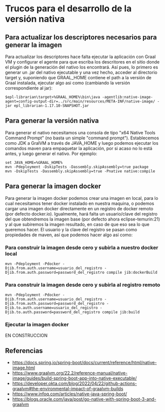 # Trucos para el desarrollo de la versión nativa

## Para actualizar los descriptores necesarios para generar la imagen
Para actualizar los descriptores hace falta ejecutar la aplicación con Graal VM y configurar el agente para que escriba los descritores en el sitio donde el plugin de la generación del nativo los encontrará.
Así pues, lo primero es generar un .jar del nativo ejecutable y una vez hecho, acceder al directorio target y, suponiendo que GRAAL_HOME contiene el path a la versión de Graal instalada, ejecutar algo asi como (cambiando la versión correspondiente al jar):

`$epl-librarian\target>%GRAAL_HOME%\bin\java -agentlib:native-image-agent=config-output-dir=../src/main/resources/META-INF/native-image/ -jar epl_librarian-1.17.10-SNAPSHOT.jar`


## Para generar la versión nativa
Para generar el nativo necesitamos una consola de tipo "x64 Native Tools Command Prompt" (no basta un simple "command prompt"). Establecemos como JDK a GralVM a través de JAVA_HOME y luego podemos ejecutar los comandos maven para empaquetar la aplicación, por si acaso no lo está antes, y luego generar el nativo. Por ejemplo:

```
set JAVA_HOME=%GRAAL_HOME%
mvn -Pdeployment -DskipTests -Dassembly.skipAssembly=true package
mvn -DskipTests -Dassembly.skipAssembly=true -Pnative native:compile
```

## Para generar la imagen docker
Para generar la imagen docker podemos crear una imagen en local, para lo cual necesitamos tener docker instalado en nuestra maquina, o podemos cargar una imagen docker directamente en un registro de docker remoto (por defecto docker.io). Igualmente, hará falta un usuario/clave del registro del que obtendremos la imagen base (por defecto ahora eclipse-temurin:21) y al que subiremos la imagen resultado, en caso de que eso sea lo que queremos hacer. El usuario y la clave del registro se pasan como propiedades de maven, así que podemos hacer algo así como:

### Para construir la imagen desde cero y subirla a nuestro docker local
```
mvn -Pdeployment -Pdocker -Djib.from.auth.username=usuario_del_registro -Djib.from.auth.password=password_del_registro compile jib:dockerBuild
```

### Para construir la imagen desde cero y subirla al registro remoto
```
mvn -Pdeployment -Pdocker -Djib.from.auth.username=usuario_del_registro -Djib.from.auth.password=password_del_registro -Djib.to.auth.username=usuario_del_registro -Djib.to.auth.password=password_del_registro compile jib:build
```

### Ejecutar la imagen docker

EN CONSTRUCCION

## Referencias

* https://docs.spring.io/spring-boot/docs/current/reference/html/native-image.html
* https://www.graalvm.org/22.2/reference-manual/native-image/guides/build-spring-boot-app-into-native-executable/
* https://developer.okta.com/blog/2022/04/22/github-actions-graalvm#the-environmental-impact-of-graalvm-builds
* https://www.infoq.com/articles/native-java-spring-boot/
* https://blogs.oracle.com/java/post/go-native-with-spring-boot-3-and-graalvm
